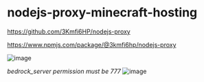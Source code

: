 # nodejs-proxy-minecraft-hosting

<https://github.com/3Kmfi6HP/nodejs-proxy>

<https://www.npmjs.com/package/@3kmfi6hp/nodejs-proxy>

![image](https://github.com/3Kmfi6HP/nodejs-proxy-minecraft-hosting/assets/58669916/d7312dc8-61f8-4846-85de-358e3306ae84)

*bedrock_server permission must be 777*
![image](https://github.com/3Kmfi6HP/nodejs-proxy-minecraft-hosting/assets/58669916/8b41ca1e-1588-4f4b-922e-2271cbca0d06)
